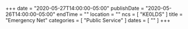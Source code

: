 +++
date = "2020-05-27T14:00:00-05:00"
publishDate = "2020-05-26T14:00:00-05:00"
endTime = ""
location = ""
ncs = [ "KE0LDS" ]
title = "Emergency Net"
categories = [ "Public Service" ]
dates = [ "" ]
+++
